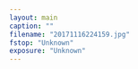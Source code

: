 ```yaml
---
layout: main
caption: ""
filename: "20171116224159.jpg"
fstop: "Unknown"
exposure: "Unknown"
---
```

